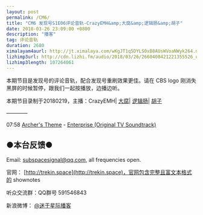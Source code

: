 ```yaml
---
layout: post
permalink: /CM6/
title: "CM6 发现号S1E06评论音轨-CrazyEMH&amp;大腐&amp;逻辑肠&amp;胡子"
date: 2018-03-26 23:09:00 +0800
description: "播客"
tag: 评论音轨
duration: 2680
ximalayam4aurl: http://jt.ximalaya.com/wKgJT1q5DYLS0xB8AUsWVoaNWyk264.m4a?channel=rss&album_id=3135361&track_id=78847149&uid=6418191&jt=http://audio.xmcdn.com/group40/M0B/B3/99/wKgJT1q5DYLS0xB8AUsWVoaNWyk264.m4a
lizhimp3url: http://cdn.lizhi.fm/audio/2018/03/26/2660408421221355526_ud.mp3
lizhimp3length: 107264061
---   
```


本期节目是发现号的评论音轨，配合发现号重刷效果更佳。请在 CBS logo 刚消失黑屏的时候暂停，跟我们一起按播放，边播边听。

本期节目录制于20180219，主播：CrazyEMH\| [大腐](https://weibo.com/u/5113590549)\| [逻辑肠](https://weibo.com/u/5682045870)\| [胡子](https://weibo.com/p/1005051764117203)

————

07:58 [Archer&#39;s Theme](http://music.163.com/#/m/song?id=1286618&amp;userid=68408211) - [Enterprise (Original TV Soundtrack)](http://music.163.com/album?id=132807)

## ●本台反馈●

Email: [subspacesignal@qq.com](mailto:subspacesignal@qq.com), all frequencies open.

官网： [http://trekin.space](http://trekin.space)，官网包含完整且富文本格式的 shownotes

听众交流群：QQ群号 591546843

新浪微博： [@迷于星际播客](http://weibo.com/lostinst)
